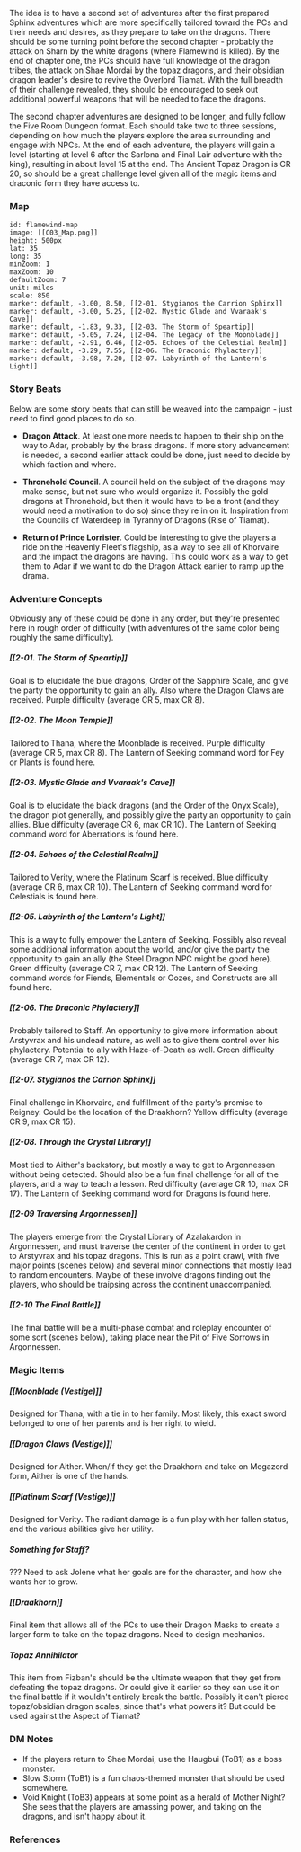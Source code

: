 
The idea is to have a second set of adventures after the first prepared Sphinx adventures which are more specifically tailored toward the PCs and their needs and desires, as they prepare to take on the dragons. There should be some turning point before the second chapter - probably the attack on Sharn by the white dragons (where Flamewind is killed). By the end of chapter one, the PCs should have full knowledge of the dragon tribes, the attack on Shae Mordai by the topaz dragons, and their obsidian dragon leader's desire to revive the Overlord Tiamat. With the full breadth of their challenge revealed, they should be encouraged to seek out additional powerful weapons that will be needed to face the dragons.

The second chapter adventures are designed to be longer, and fully follow the Five Room Dungeon format. Each should take two to three sessions, depending on how much the players explore the area surrounding and engage with NPCs. At the end of each adventure, the players will gain a level (starting at level 6 after the Sarlona and Final Lair adventure with the king), resulting in about level 15 at the end. The Ancient Topaz Dragon is CR 20, so should be a great challenge level given all of the magic items and draconic form they have access to.

### Map

```leaflet
id: flamewind-map
image: [[C03_Map.png]]
height: 500px
lat: 35
long: 35
minZoom: 1
maxZoom: 10
defaultZoom: 7
unit: miles
scale: 850
marker: default, -3.00, 8.50, [[2-01. Stygianos the Carrion Sphinx]]
marker: default, -3.00, 5.25, [[2-02. Mystic Glade and Vvaraak's Cave]]
marker: default, -1.83, 9.33, [[2-03. The Storm of Speartip]]
marker: default, -5.05, 7.24, [[2-04. The Legacy of the Moonblade]]
marker: default, -2.91, 6.46, [[2-05. Echoes of the Celestial Realm]]
marker: default, -3.29, 7.55, [[2-06. The Draconic Phylactery]]
marker: default, -3.98, 7.20, [[2-07. Labyrinth of the Lantern's Light]]
```

### Story Beats
Below are some story beats that can still be weaved into the campaign - just need to find good places to do so.

- **Dragon Attack**. At least one more needs to happen to their ship on the way to Adar, probably by the brass dragons. If more story advancement is needed, a second earlier attack could be done, just need to decide by which faction and where.

- **Thronehold Council**. A council held on the subject of the dragons may make sense, but not sure who would organize it. Possibly the gold dragons at Thronehold, but then it would have to be a front (and they would need a motivation to do so) since they're in on it. Inspiration from the Councils of Waterdeep in Tyranny of Dragons (Rise of Tiamat).

- **Return of Prince Lorrister**. Could be interesting to give the players a ride on the Heavenly Fleet's flagship, as a way to see all of Khorvaire and the impact the dragons are having. This could work as a way to get them to Adar if we want to do the Dragon Attack earlier to ramp up the drama.

### Adventure Concepts
Obviously any of these could be done in any order, but they're presented here in rough order of difficulty (with adventures of the same color being roughly the same difficulty).

##### [[2-01. The Storm of Speartip]]
Goal is to elucidate the blue dragons, Order of the Sapphire Scale, and give the party the opportunity to gain an ally. Also where the Dragon Claws are received. Purple difficulty (average CR 5, max CR 8).

##### [[2-02. The Moon Temple]]
Tailored to Thana, where the Moonblade is received. Purple difficulty (average CR 5, max CR 8). The Lantern of Seeking command word for Fey or Plants is found here.

##### [[2-03. Mystic Glade and Vvaraak's Cave]]
Goal is to elucidate the black dragons (and the Order of the Onyx Scale), the dragon plot generally, and possibly give the party an opportunity to gain allies. Blue difficulty (average CR 6, max CR 10). The Lantern of Seeking command word for Aberrations is found here.

##### [[2-04. Echoes of the Celestial Realm]]
Tailored to Verity, where the Platinum Scarf is received. Blue difficulty (average CR 6, max CR 10). The Lantern of Seeking command word for Celestials is found here.

##### [[2-05. Labyrinth of the Lantern's Light]]
This is a way to fully empower the Lantern of Seeking. Possibly also reveal some additional information about the world, and/or give the party the opportunity to gain an ally (the Steel Dragon NPC might be good here). Green difficulty (average CR 7, max CR 12). The Lantern of Seeking command words for Fiends, Elementals or Oozes, and Constructs are all found here.

##### [[2-06. The Draconic Phylactery]]
Probably tailored to Staff. An opportunity to give more information about Arstyvrax and his undead nature, as well as to give them control over his phylactery. Potential to ally with Haze-of-Death as well. Green difficulty (average CR 7, max CR 12).

##### [[2-07. Stygianos the Carrion Sphinx]]
Final challenge in Khorvaire, and fulfillment of the party's promise to Reigney. Could be the location of the Draakhorn? Yellow difficulty (average CR 9, max CR 15).

##### [[2-08. Through the Crystal Library]]
Most tied to Aither's backstory, but mostly a way to get to Argonnessen without being detected. Should also be a fun final challenge for all of the players, and a way to teach a lesson. Red difficulty (average CR 10, max CR 17). The Lantern of Seeking command word for Dragons is found here.

##### [[2-09 Traversing Argonnessen]]
The players emerge from the Crystal Library of Azalakardon in Argonnessen, and must traverse the center of the continent in order to get to Arstyvrax and his topaz dragons. This is run as a point crawl, with five major points (scenes below) and several minor connections that mostly lead to random encounters. Maybe of these involve dragons finding out the players, who should be traipsing across the continent unaccompanied.

##### [[2-10 The Final Battle]]
The final battle will be a multi-phase combat and roleplay encounter of some sort (scenes below), taking place near the Pit of Five Sorrows in Argonnessen.

### Magic Items

##### [[Moonblade (Vestige)]]

Designed for Thana, with a tie in to her family. Most likely, this exact sword belonged to one of her parents and is her right to wield.

##### [[Dragon Claws (Vestige)]]

Designed for Aither. When/if they get the Draakhorn and take on Megazord form, Aither is one of the hands.

##### [[Platinum Scarf (Vestige)]]

Designed for Verity. The radiant damage is a fun play with her fallen status, and the various abilities give her utility.

##### Something for Staff?

??? Need to ask Jolene what her goals are for the character, and how she wants her to grow.

##### [[Draakhorn]]

Final item that allows all of the PCs to use their Dragon Masks to create a larger form to take on the topaz dragons. Need to design mechanics.

##### Topaz Annihilator

This item from Fizban's should be the ultimate weapon that they get from defeating the topaz dragons. Or could give it earlier so they can use it on the final battle if it wouldn't entirely break the battle. Possibly it can't pierce topaz/obsidian dragon scales, since that's what powers it? But could be used against the Aspect of Tiamat?

### DM Notes

* If the players return to Shae Mordai, use the Haugbui (ToB1) as a boss monster.
* Slow Storm (ToB1) is a fun chaos-themed monster that should be used somewhere.
* Void Knight (ToB3) appears at some point as a herald of Mother Night? She sees that the players are amassing power, and taking on the dragons, and isn't happy about it.

### References

